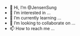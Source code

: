 - 👋 Hi, I’m @JensenSung
- 👀 I’m interested in ...
- 🌱 I’m currently learning ...
- 💞️ I’m looking to collaborate on ...
- 📫 How to reach me ...

<!---
JensenSung/JensenSung is a ✨ special ✨ repository because its `README.md` (this file) appears on your GitHub profile.
You can click the Preview link to take a look at your changes.
--->
